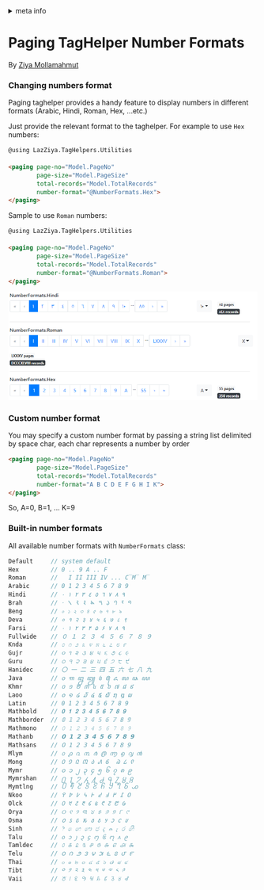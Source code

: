 <!-- meta tags details, will be assigned to meta tags inside header by js -->
<div id="meta-info">
<details><summary>meta info</summary>

> * Title: <i id="md-title">Paging TagHelper Number Formats</i>
> * Keywords: <i id="md-keywords">asp.net-core, taghelpers, paging, control, pagination, number, formats, attributes</i>
> * Description: <i id="md-description">Change the number fortmat of PagingTagHelper for Asp.Net Core.</i>
> * Author: <i id="md-author">Ziya Mollamahmut</i>
> * Date: <i id="md-date">08-Aug-2020</i>
> * Image: <i id="md-image">https://github.com/LazZiya/Docs/raw/master/LazZiya.TagHelpers/v6.0/images/lazziya-tagheleprs-logo.png</i>
> * Image-alt: <i id="md-image-alt">LazZiya.TagHelpers Logo</i>
> * Version: <i id="md-version">v6.0</i>

</details>
</div>

# Paging TagHelper Number Formats

By [Ziya Mollamahmut](https://github.com/LazZiya)

### Changing numbers format
Paging taghelper provides a handy feature to display numbers in different formats (Arabic, Hindi, Roman, Hex, ...etc.)

Just provide the relevant format to the taghelper. For example to use `Hex` numbers:
````html
@using LazZiya.TagHelpers.Utilities

<paging page-no="Model.PageNo"
        page-size="Model.PageSize"
        total-records="Model.TotalRecords"
        number-format="@NumberFormats.Hex">
</paging>
````

Sample to use `Roman` numbers:
````html
@using LazZiya.TagHelpers.Utilities

<paging page-no="Model.PageNo"
        page-size="Model.PageSize"
        total-records="Model.TotalRecords"
        number-format="@NumberFormats.Roman">
</paging>
````

![PagingTagHelper - number formats](https://github.com/LazZiya/Docs/raw/master/LazZiya.TagHelpers/v6.0/images/paging-tag-helper-number-formats.PNG)

### Custom number format
You may specify a custom number format by passing a string list delimited by space char, each char represents a number by order
````html
<paging page-no="Model.PageNo"
        page-size="Model.PageSize"
        total-records="Model.TotalRecords"
        number-format="A B C D E F G H I K">
</paging>
````
So, A=0, B=1, ... K=9

### Built-in number formats
All available number formats with `NumberFormats` class:
````cs
Default     // system default
Hex         // 0 .. 9 A .. F
Roman       //   I II III IV ... C̅M̅ M̅
Arabic      // 0 1 2 3 4 5 6 7 8 9
Hindi       // ٩ ٨ ٧ ٦ ٥ ٤ ٣ ٢ ١ ٠
Brah        // 𑁦 𑁧 𑁨 𑁩 𑁪 𑁫 𑁬 𑁭 𑁮 𑁯
Beng        // ০ ১ ২ ৩ ৪ ৫ ৬ ৭ ৮ ৯
Deva        // ० १ २ ३ ४ ५ ६ ७ ८ ९
Farsi       // ۰ ۱ ۲ ۳ ۴ ۵ ۶ ۷ ۸ ۹
Fullwide    // ０ １ ２ ３ ４ ５ ６ ７ ８ ９
Knda        // ೦ ೧ ೨ ೩ ೪ ೫ ೬ ೭ ೮ ೯
Gujr        // ૦ ૧ ૨ ૩ ૪ ૫ ૬ ૭ ૮ ૯
Guru        // ੦ ੧ ੨ ੩ ੪ ੫ ੬ ੭ ੮ ੯
Hanidec     // 〇 一 二 三 四 五 六 七 八 九
Java        // ꧐ ꧑ ꧒ ꧓ ꧔ ꧕ ꧖ ꧗ ꧘ ꧙
Khmr        // ០ ១ ២ ៣ ៤ ៥ ៦ ៧ ៨ ៩
Laoo        // ໐ ໑ ໒ ໓ ໔ ໕ ໖ ໗ ໘ ໙
Latin       // 0 1 2 3 4 5 6 7 8 9
Mathbold    // 𝟎 𝟏 𝟐 𝟑 𝟒 𝟓 𝟔 𝟕 𝟖 𝟗
Mathborder  // 𝟘 𝟙 𝟚 𝟛 𝟜 𝟝 𝟞 𝟟 𝟠 𝟡
Mathmono    // 𝟶 𝟷 𝟸 𝟹 𝟺 𝟻 𝟼 𝟽 𝟾 𝟿
Mathanb     // 𝟬 𝟭 𝟮 𝟯 𝟰 𝟱 𝟲 𝟳 𝟴 𝟵
Mathsans    // 𝟢 𝟣 𝟤 𝟥 𝟦 𝟧 𝟨 𝟩 𝟪 𝟫
Mlym        // ൦ ൧ ൨ ൩ ൪ ൫ ൬ ൭ ൮ ൯
Mong        // ᠐ ᠑ ᠒ ᠓ ᠔ ᠕ ᠖  ᠗ ᠘ ᠙
Mymr        // ၀ ၁ ၂ ၃ ၄ ၅ ၆ ၇ ၈ ၉
Mymrshan    // ႐ ႑ ႒ ႓ ႔ ႕ ႖ ႗ ႘ ႙
Mymtlng     // ꧰ ꧱ ꧲ ꧳ ꧴ ꧵ ꧶ ꧷ ꧸ ꧹
Nkoo        // ߀ ߁ ߂ ߃ ߄ ߅ ߆ ߇ ߈ ߉
Olck        // ᱐ ᱑ ᱒ ᱓ ᱔ ᱕ ᱖ ᱗ ᱘ ᱙
Orya        // ୦ ୧ ୨ ୩ ୪ ୫ ୬ ୭ ୮ ୯
Osma        // 𐒠 𐒡 𐒢 𐒣 𐒤 𐒥 𐒦 𐒧 𐒨 𐒩
Sinh        // ෦ ෧ ෨ ෩ ෪ ෫ ෬ ෭ ෮ ෯
Talu        // ᧐ ᧑ ᧒ ᧓ ᧔ ᧕ ᧖ ᧗ ᧘ ᧙
Tamldec     // ௦ ௧ ௨ ௩ ௪ ௫ ௬ ௭ ௮ ௯
Telu        // ౦ ౧ ౨ ౩ ౪ ౫ ౬ ౭ ౮ ౯
Thai        // ๐ ๑ ๒ ๓ ๔ ๕ ๖ ๗ ๘ ๙
Tibt        // ༠ ༡ ༢ ༣ ༤ ༥ ༦ ༧ ༨ ༩
Vaii        // ꘠ ꘡ ꘢ ꘣ ꘤ ꘥ ꘦ ꘧ ꘨ ꘩
````